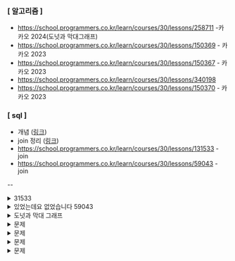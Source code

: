 ### [ 알고리즘 ]
- https://school.programmers.co.kr/learn/courses/30/lessons/258711 -카카오 2024(도넛과 막대그래프)
- https://school.programmers.co.kr/learn/courses/30/lessons/150369 - 카카오 2023
- https://school.programmers.co.kr/learn/courses/30/lessons/150367 - 카카오 2023
- https://school.programmers.co.kr/learn/courses/30/lessons/340198
- https://school.programmers.co.kr/learn/courses/30/lessons/150370 - 카카오 2023


### [ sql ]
- 개념 ([링크](https://choo.oopy.io/803a7e40-ded8-4cd1-af33-ee997c10523b))
- join 정리 ([링크](https://pearlluck.tistory.com/46))
- https://school.programmers.co.kr/learn/courses/30/lessons/131533 - join
- https://school.programmers.co.kr/learn/courses/30/lessons/59043 - join




--

<details>
  <summary>31533</summary>
    ```
    -- 코드를 입력하세요
    SELECT p.PRODUCT_CODE,p.PRICE * SUM(o.SALES_AMOUNT) as SALES
    FROM product as p, offline_sale as o
    WHERE p.PRODUCT_ID = o.PRODUCT_ID
    GROUP BY p.PRODUCT_CODE
    ORDER BY SALES DESC, p.PRODUCT_CODE ASC

    ```


</details>


<details>
  <summary>있었는데요 없었습니다 59043</summary>
    ```
    -- 코드를 입력하세요
    SELECT i.ANIMAL_ID , i.NAME
    FROM ANIMAL_INS as i INNER JOIN ANIMAL_OUTS as o
    ON i.ANIMAL_ID = o.ANIMAL_ID
    WHERE i.DATETIME > o.DATETIME 
    ORDER BY i.DATETIME ASC
    
    ```
</details>


<details>
  <summary>도넛과 막대 그래프</summary>
   - 도넛 그래프 -> 사이클이 있다.
   - 막대 그래프 -> 사이클이 없다. 일종의 트리다. 
   - 8자 모양 그래프 -> 사이클 방향이 다른 도넛 2개  
    이때 당신은 그래프의 간선 정보가 주어지면 생성한 정점의 번호와 정점을 생성하기 전 도넛 모양 그래프의 수, 막대 모양 그래프의 수, 8자 모양 그래프의 수를 구해야 합니다.<br>
<br>
  
  ### 입출력
    그래프의 간선 정보를 담은 2차원 정수 배열 edges가 매개변수로 주어집니다.<br><br> 이때, 생성한 정점의 번호, 도넛 모양 그래프의 수, 막대 모양 그래프의 수, 8자 모양 그래프의 수를 순서대로 1차원 정수 배열에 담아 return 하도록 solution 함수를 완성해 주세요.<br>

  <br>
    - 생성한 정점의 기준 : 뻗어나가는간선만 2개 이상 있는 경우<br>
    - 도넛 모양 그래프의 기준 : 사이클이 있는지
    - 막대 모양 그래프의 기준 : 사이클이 없는지 
    - 8자 모양 그래프의 기준 : 사이클이 2개인지 (이걸 도넛과 중복으로 세지는 않는다.) <br>

  <br>
  
  ### 고민 

   - 방향이 있는 사이클의 유무,,를 어떻게 판단하지?
   - dfs 를 했을때, 출발점과 같게 나오면 사이클이 있다고 판단할 것이다.
   - 8자인 경우는? 출발점을 총 (출발 - 사이클 1 - 사이클2) 3번 방문하면 8자 그래프일 것이다. 
   - 막대 그래프는 출발점에 도달하지 않고, dfs 가 끝난 경우일 것이다. 
   - 방문배열로, 노드를 방문했는지 확인한다. 
    - 이미 방문한 노드인경우, 종료 (?)
    - 방문하지 않은 노드의 경우에만 계속 진행한다. 
    - [[2,3],[4,3]] 이면 2 -> 3 이고,, 4->3 이니까 방문의 기준이 출발 -> 방문지 요런식으로 되어야지 노드하나하나를 방문했냐 물으면 당연히 이전에 다른 노드에서 방문해서 방문 한 것이 될 것이다. 그러니 visited 도 [2][3] 이런식으로 해야할듯 
    - 그렇다면 시작점인지 아닌지를 ㅇ어떻게 알지? [2][1], [2][3] 은 이렇게 2개 이상 있는데 반대의 경우는 없을때?



  ### 시간 초과 발생
  이게 아무래도 1001 x 1001 크기의 방문배열을 다 탐색해서 그런듯

  
    for i in range(1,1001):
        for j in range(1,1001):
            if visited[i][j] == True and visited[j][i] == True:
                print(i,j)
                cnt +=1
            else: 
                count_x = sum(visited[i])  # visited[i][?]가 True인 경우의 수를 셈
                if count_x >= 2:
                    answer[0] = i
        if cnt == 0:
            answer[2] +=1
        elif cnt == 1:
            answer[1] +=1
        else:
            answer[3] +=1

    
  이부분이 제일 문제있었음 

  


def solution(edges):

    answer = [0,0,0,0]
        # 주어진 간선에서 등장하는 최대 정점을 구함
    max_node = max(max(x, y) for x, y in edges)
    
    # 방문 배열을 간선에 등장하는 최대 정점까지만 할당
    visited = [[False for _ in range(max_node + 1)] for _ in range(max_node + 1)]
    for x,y in edges:
        if visited[x][y] != True:
            dfs(x,y,visited,edges)

    # 어떤 그래프인지 방문배열을 통해 확인해보자.
    # 0. 시작 정점인 경우 -> visited[x][?] , visited[?][x] 인 경우가 없는 경우 + visited[x][?] 의 경우가 2개 이상인 것
    # 1. 막대 그래프인 경우 -> visited[x][?] , visited[?][x] 인 경우가 없는 경우 
    # 2. 도넛 그래프인 경우 -> visited[x][?] , visited[?][x] 인 경우가 한개만 있는 경우
    # 3. 8자 그래프인 경우 -> visited[x][?] , visited[?][x] 인 경우가 두개 이상인 경우

    cnt = 0
    for i in range(1, max_node + 1):
        for j in range(1, max_node + 1):
            if visited[i][j] == True and visited[j][i] == True:
                print(i,j)
                cnt +=1
            else: 
                count_x = sum(visited[i])  # visited[i][?]가 True인 경우의 수를 셈
                if count_x >= 2:
                    answer[0] = i
        if cnt == 0:
            answer[2] +=1
        elif cnt == 1:
            answer[1] +=1
        else:
            answer[3] +=1

    return answer

    def dfs(s,d, visited, edges):
            if visited[s][d]:
                return
            visited[s][d] = True
            for x,y in edges:
                if x == d and not visited[d][y]: # x 는 곧 d 가 되므로 시작 정점을 d로 변경해서 새로 dfs ㄱㄱ
                    dfs(d,y, visited, edges)



  
내 최선이다... 테스트케이스 실패 

정답은 대충 이런느낌?

  
    def solution(edges):
    answer = [0, 0, 0, 0]

    # 주어진 간선에서 등장하는 최대 정점을 구함
    max_node = max(max(x, y) for x, y in edges)

    # 방문 배열을 간선에 등장하는 최대 정점까지만 할당
    visited = [[False for _ in range(max_node + 1)] for _ in range(max_node + 1)]

    # DFS 탐색
    for x, y in edges:
        if not visited[x][y]:
            dfs(x, y, visited, edges)

    # 그래프 형태 판단을 위한 변수를 초기화
    cnt = 0

    for i in range(1, max_node + 1):
        in_degree = sum(visited[j][i] for j in range(1, max_node + 1))  # i로 들어오는 간선 수
        out_degree = sum(visited[i][j] for j in range(1, max_node + 1))  # i에서 나가는 간선 수

        if in_degree > 0 and out_degree > 0:
            cnt += 1  # i가 시작점과 끝점 모두인 경우

        # 형태 분석
        if out_degree >= 2:
            answer[0] = i  # 시작 정점
        if in_degree == 0 and out_degree == 0:
            answer[2] += 1  # 막대 그래프

    if cnt == 0:
        answer[2] += 1  # 도넛 그래프
    elif cnt == 1:
        answer[1] += 1  # 막대 그래프
    else:
        answer[3] += 1  # 8자 그래프

    return answer

    def dfs(s, d, visited, edges):
        if visited[s][d]:
            return
        visited[s][d] = True
        for x, y in edges:
            if x == d and not visited[d][y]:  # d에서 출발하는 새로운 간선에 대해 DFS 수행
                dfs(d, y, visited, edges)
    

   <br>
   

</details>
<details>
  <summary>문제</summary>


</details>
<details>
  <summary>문제</summary>


</details>
<details>
  <summary>문제</summary>


</details>
<details>
  <summary>문제</summary>


</details>
